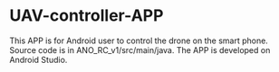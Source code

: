 # UAV-controller-APP
This APP is for Android user to control the drone on the smart phone.
Source code is in ANO_RC_v1/src/main/java.
The APP is developed on Android Studio.
